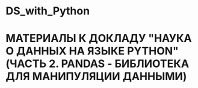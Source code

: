 # DS_with_Python
<h1>МАТЕРИАЛЫ К ДОКЛАДУ "НАУКА О ДАННЫХ НА ЯЗЫКЕ PYTHON" (ЧАСТЬ 2. PANDAS - БИБЛИОТЕКА ДЛЯ МАНИПУЛЯЦИИ ДАННЫМИ)</h1>
